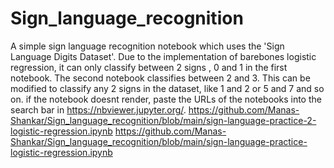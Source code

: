 # Sign_language_recognition
A simple sign language recognition notebook which uses the 'Sign Language Digits Dataset'. Due to the implementation of barebones logistic regression, it can only classify between 2 signs , 0 and 1 in the first notebook. The second notebook classifies between 2 and 3. This can be modified to classify any 2 signs in the dataset, like 1 and 2 or 5 and 7 and so on. 
if the notebook doesnt render, paste the URLs of the notebooks into the search bar in https://nbviewer.jupyter.org/.
https://github.com/Manas-Shankar/Sign_language_recognition/blob/main/sign-language-practice-2-logistic-regression.ipynb
https://github.com/Manas-Shankar/Sign_language_recognition/blob/main/sign-language-practice-logistic-regression.ipynb
